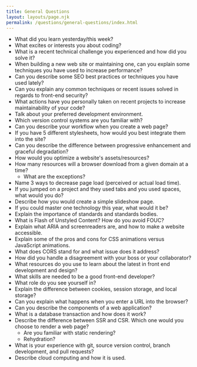 ```yaml
---
title: General Questions
layout: layouts/page.njk
permalink: /questions/general-questions/index.html
---
```


* What did you learn yesterday/this week?
* What excites or interests you about coding?
* What is a recent technical challenge you experienced and how did you solve it?
* When building a new web site or maintaining one, can you explain some techniques you have used to increase performance?
* Can you describe some SEO best practices or techniques you have used lately?
* Can you explain any common techniques or recent issues solved in regards to front-end security?
* What actions have you personally taken on recent projects to increase maintainability of your code?
* Talk about your preferred development environment.
* Which version control systems are you familiar with?
* Can you describe your workflow when you create a web page?
* If you have 5 different stylesheets, how would you best integrate them into the site?
* Can you describe the difference between progressive enhancement and graceful degradation?
* How would you optimize a website's assets/resources?
* How many resources will a browser download from a given domain at a time?
  * What are the exceptions?
* Name 3 ways to decrease page load (perceived or actual load time).
* If you jumped on a project and they used tabs and you used spaces, what would you do?
* Describe how you would create a simple slideshow page.
* If you could master one technology this year, what would it be?
* Explain the importance of standards and standards bodies.
* What is Flash of Unstyled Content? How do you avoid FOUC?
* Explain what ARIA and screenreaders are, and how to make a website accessible.
* Explain some of the pros and cons for CSS animations versus JavaScript animations.
* What does CORS stand for and what issue does it address?
* How did you handle a disagreement with your boss or your collaborator?
* What resources do you use to learn about the latest in front end development and design?
* What skills are needed to be a good front-end developer?
* What role do you see yourself in?
* Explain the difference between cookies, session storage, and local storage?
* Can you explain what happens when you enter a URL into the browser?
* Can you describe the components of a web application?
* What is a database transaction and how does it work?
* Describe the difference between SSR and CSR. Which one would you choose to render a web page?
  * Are you familiar with static rendering?
  * Rehydration?
* What is your experience with git, source version control, branch development, and pull requests?
* Describe cloud computing and how it is used.
